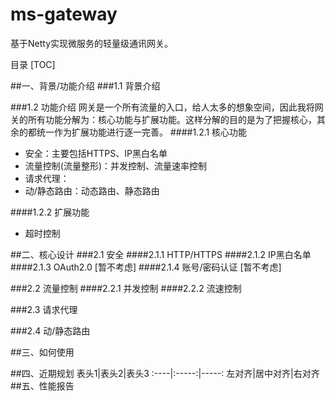 # ms-gateway
基于Netty实现微服务的轻量级通讯网关。

目录
[TOC]

##一、背景/功能介绍
###1.1 背景介绍

###1.2 功能介绍
网关是一个所有流量的入口，给人太多的想象空间，因此我将网关的所有功能分解为：核心功能与扩展功能。这样分解的目的是为了把握核心，其余的都统一作为扩展功能进行逐一完善。
####1.2.1 核心功能
+ 安全：主要包括HTTPS、IP黑白名单
+ 流量控制(流量整形)：并发控制、流量速率控制
+ 请求代理：
+ 动/静态路由：动态路由、静态路由

####1.2.2 扩展功能
+ 超时控制

##二、核心设计
###2.1 安全
####2.1.1 HTTP/HTTPS
####2.1.2 IP黑白名单
####2.1.3 OAuth2.0
[暂不考虑]
####2.1.4 账号/密码认证
[暂不考虑]

###2.2 流量控制
####2.2.1 并发控制 
####2.2.2 流速控制

###2.3 请求代理

###2.4 动/静态路由

##三、如何使用

##四、近期规划
表头1|表头2|表头3
:----|:-----:|-----:
左对齐|居中对齐|右对齐
##五、性能报告

